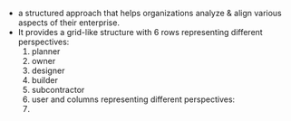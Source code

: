 - a structured approach that helps organizations analyze & align various aspects of their enterprise.
- It provides a grid-like structure with 6 rows representing different perspectives:
	1. planner
	2. owner
	3. designer
	4. builder
	5. subcontractor
	6. user
	and columns representing different perspectives:
	1. 